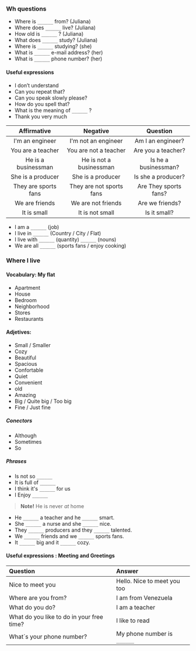 ### Wh questions
- Where is `______`  from? (Juliana)
- Where does `______`  live? (Juliana)
- How old is `______` ? (Juliana)
- What does `______`  study? (Juliana)
- Where is `______` studying? (she)
- What is `______` e-mail address? (her)
- What is `______` phone number? (her)

#### Useful expressions
- I don’t understand
- Can you repeat that?
- Can you speak slowly please?
- How do you spell that?
- What is the meaning of `______` ?
- Thank you very much

|Affirmative|Negative|Question|
|:-:|:-:|:-:|
|I'm an engineer|I'm not an engineer|Am I an engineer?|
|You are a teacher|You are not a teacher|Are you a teacher?|
|He is a businessman|He is not a businessman|Is he a businessman?|
|She is a producer|She is a producer|Is she a producer?|
|They are sports fans|They are not sports fans|Are They sports fans?|
|We are friends|We are not friends|Are we friends?|
|It is small|It is not small|Is it small?|

- I am a `______` (job)
- I live in `______` (Country / City / Flat)
- I live with `______` (quantity) `______` (nouns)
- We are all `______` (sports fans / enjoy cooking)

### Where I live

#### Vocabulary: My flat
- Apartment
- House
- Bedroom
- Neighborhood
- Stores
- Restaurants

#### Adjetives:
- Small / Smaller
- Cozy
- Beautiful
- Spacious
- Confortable
- Quiet
- Convenient
- old
- Amazing
- Big / Quite big / Too big
- Fine / Just fine

##### Conectors
- Although
- Sometimes
- So

##### Phrases
- Is not so `______`
- It is full of `______`
- I think it's `______` for us
- I Enjoy `______`

> **Note!** He is never _at_ home

- He `______` a teacher and he `______` smart.
- She `______` a nurse and she `______` nice.
- They `______` producers and they `______` talented.
- We `______` friends and we `______` sports fans.
- It `______` big and it `______` cozy.

#### Useful expressions : Meeting and Greetings

|Question|Answer|
|:-|:-|
|Nice to meet you|Hello. Nice to meet you too|
|Where are you from?|I am from Venezuela|
|What do you do?|I am a teacher|
|What do you like to do in your free time?|I like to read|
|What´s your phone number?|My phone number is `______`|
